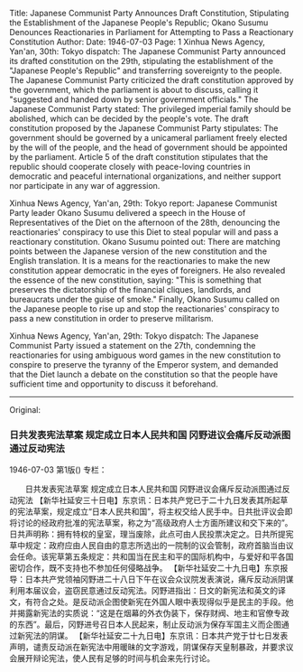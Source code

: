 Title: Japanese Communist Party Announces Draft Constitution, Stipulating the Establishment of the Japanese People's Republic; Okano Susumu Denounces Reactionaries in Parliament for Attempting to Pass a Reactionary Constitution
Author:
Date: 1946-07-03
Page: 1
Xinhua News Agency, Yan'an, 30th: Tokyo dispatch: The Japanese Communist Party announced its drafted constitution on the 29th, stipulating the establishment of the "Japanese People's Republic" and transferring sovereignty to the people. The Japanese Communist Party criticized the draft constitution approved by the government, which the parliament is about to discuss, calling it "suggested and handed down by senior government officials." The Japanese Communist Party stated: The privileged imperial family should be abolished, which can be decided by the people's vote. The draft constitution proposed by the Japanese Communist Party stipulates: The government should be governed by a unicameral parliament freely elected by the will of the people, and the head of government should be appointed by the parliament. Article 5 of the draft constitution stipulates that the republic should cooperate closely with peace-loving countries in democratic and peaceful international organizations, and neither support nor participate in any war of aggression.

Xinhua News Agency, Yan'an, 29th: Tokyo report: Japanese Communist Party leader Okano Susumu delivered a speech in the House of Representatives of the Diet on the afternoon of the 28th, denouncing the reactionaries' conspiracy to use this Diet to steal popular will and pass a reactionary constitution. Okano Susumu pointed out: There are matching points between the Japanese version of the new constitution and the English translation. It is a means for the reactionaries to make the new constitution appear democratic in the eyes of foreigners. He also revealed the essence of the new constitution, saying: "This is something that preserves the dictatorship of the financial cliques, landlords, and bureaucrats under the guise of smoke." Finally, Okano Susumu called on the Japanese people to rise up and stop the reactionaries' conspiracy to pass a new constitution in order to preserve militarism.

Xinhua News Agency, Yan'an, 29th: Tokyo dispatch: The Japanese Communist Party issued a statement on the 27th, condemning the reactionaries for using ambiguous word games in the new constitution to conspire to preserve the tyranny of the Emperor system, and demanded that the Diet launch a debate on the constitution so that the people have sufficient time and opportunity to discuss it beforehand.



<hr /> 

Original: 


### 日共发表宪法草案  规定成立日本人民共和国  冈野进议会痛斥反动派图通过反动宪法

1946-07-03
第1版()
专栏：

　　日共发表宪法草案
    规定成立日本人民共和国
    冈野进议会痛斥反动派图通过反动宪法
    【新华社延安三十日电】东京讯：日本共产党已于二十九日发表其所起草的宪法草案，规定成立“日本人民共和国”，将主权交给人民手中。日共批评议会即将讨论的经政府批准的宪法草案，称之为“高级政府人士方面所建议和交下来的”。日共声明称：拥有特权的皇室，理当废除，此点可由人民投票决定之。日共所提宪草中规定：政府应由人民自由的意志所选出的一院制的议会管制，政府首脑当由议会任命。该宪草第五条规定：共和国当在民主和平的国际机构中，与爱好和平各国密切合作，既不支持也不参加任何侵略战争。
    【新华社延安二十九日电】东京报导：日本共产党领袖冈野进二十八日下午在议会众议院发表演说，痛斥反动派阴谋利用本届议会，盗窃民意通过反动宪法。冈野进指出：日文的新宪法和英文的译文，有符合之处。是反动派企图使新宪在外国人眼中表现得似乎是民主的手段。他并揭露新宪法的实质说：“这是在烟幕的外衣伪装下，保存财阀、地主和官僚专政的东西”。最后，冈野进号召日本人民起来，制止反动派为保存军国主义而企图通过新宪法的阴谋。
    【新华社延安二十九日电】东京讯：日本共产党于廿七日发表声明，谴责反动派在新宪法中用暖昧的文字游戏，阴谋保存天皇制暴政，并要求议会展开辩论宪法，使人民有足够的时间与机会来先行讨论。
